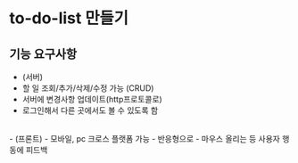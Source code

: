 # to-do-list 만들기

## 기능 요구사항
- (서버)
- 할 일 조회/추가/삭제/수정 가능 (CRUD)
- 서버에 변경사항 업데이트(http프로토콜로)
- 로그인해서 다른 곳에서도 볼 수 있도록 함
<br>
- (프론트)
- 모바일, pc 크로스 플랫폼 가능
- 반응형으로
- 마우스 올리는 등 사용자 행동에 피드백